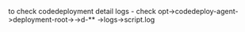 to check codedeployment detail logs - check opt->codedeploy-agent->deployment-root-><pipeline id>->d-** ->logs->script.log